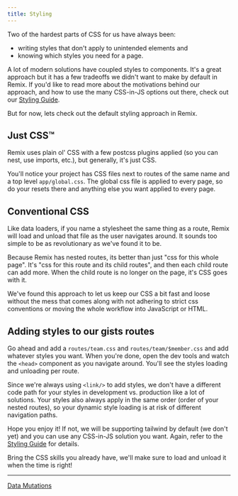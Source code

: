 ```yaml
---
title: Styling
---
```


Two of the hardest parts of CSS for us have always been:

- writing styles that don't apply to unintended elements and
- knowing which styles you need for a page.

A lot of modern solutions have coupled styles to components. It's a great approach but it has a few tradeoffs we didn't want to make by default in Remix. If you'd like to read more about the motivations behind our approach, and how to use the many CSS-in-JS options out there, check out our [Styling Guide](/dashboard/docs/styling).

But for now, lets check out the default styling approach in Remix.

## Just CSS™

Remix uses plain ol' CSS with a few postcss plugins applied (so you can nest, use imports, etc.), but generally, it's just CSS.

You'll notice your project has CSS files next to routes of the same name and a top level `app/global.css`. The global css file is applied to every page, so do your resets there and anything else you want applied to every page.

## Conventional CSS

Like data loaders, if you name a stylesheet the same thing as a route, Remix will load and unload that file as the user navigates around. It sounds too simple to be as revolutionary as we've found it to be.

Because Remix has nested routes, its better than just "css for this whole page". It's "css for this route and its child routes", and then each child route can add more. When the child route is no longer on the page, it's CSS goes with it.

We've found this approach to let us keep our CSS a bit fast and loose without the mess that comes along with not adhering to strict css conventions or moving the whole workflow into JavaScript or HTML.

## Adding styles to our gists routes

Go ahead and add a `routes/team.css` and `routes/team/$member.css` and add whatever styles you want. When you're done, open the dev tools and watch the `<head>` component as you navigate around. You'll see the styles loading and unloading per route.

Since we're always using `<link/>` to add styles, we don't have a different code path for your styles in development vs. production like a lot of solutions. Your styles also always apply in the same order (order of your nested routes), so your dynamic style loading is at risk of different navigation paths.

Hope you enjoy it! If not, we will be supporting tailwind by default (we don't yet) and you can use any CSS-in-JS solution you want. Again, refer to the [Styling Guide](/dashboard/docs/styling) for details.

Bring the CSS skills you already have, we'll make sure to load and unload it when the time is right!

---

[Data Mutations](/dashboard/docs/tutorial/mutations)
